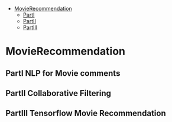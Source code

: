 <!-- GFM-TOC -->
* [MovieRecommendation](#MovieRecommendation)
    * [PartI](#PartI)
    * [PartII](#PartII)
    * [PartIII](#PartIII)    
    
    
# MovieRecommendation
## PartI   NLP for Movie comments
## PartII   Collaborative Filtering
## PartIII   Tensorflow Movie Recommendation
